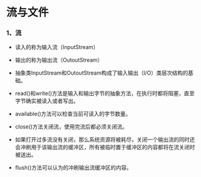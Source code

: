 # 流与文件
### 1、流

- 读入的称为输入流（InputStream）
- 输出的称为输出流（OutoutStream）
- 抽象类InputStream和OutoutStream构成了输入输出（I/O）类层次结构的基础。
- read()和write()方法是输入和输出字节的抽象方法，在执行时都将阻塞，直至字节确实被读入或者写出。
- available()方法可以检查当前可读入的字节数量。
- close()方法关闭流，使用完流后都必须关闭流。

- 如果打开过多流没有关闭，那么系统资源将被耗尽，关闭一个输出流的同时还会冲刷用于该输出流的缓冲区，所有被临时置于缓冲区的内容都将在流关闭时被送出。
- flush()方法可以认为的冲刷输出流缓冲区的内容。
